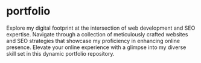 # portfolio
Explore my digital footprint at the intersection of web development and SEO expertise. Navigate through a collection of meticulously crafted websites and SEO strategies that showcase my proficiency in enhancing online presence. Elevate your online experience with a glimpse into my diverse skill set in this dynamic portfolio repository.

